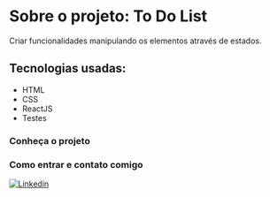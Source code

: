 # Sobre o projeto: To Do List

Criar funcionalidades manipulando os elementos através de estados.

## Tecnologias usadas:

* HTML 
* CSS
* ReactJS
* Testes

### Conheça o projeto



### Como entrar e contato comigo 



[![Linkedin](https://img.shields.io/badge/Meu%20Perfil-Linkdin-blueviolet)](https://www.linkedin.com/in/jacqueline-ferreira-a152761a5/)
